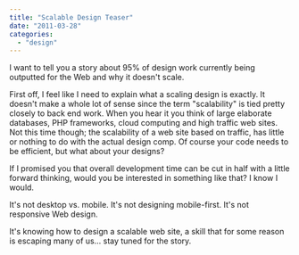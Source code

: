 ```yaml
---
title: "Scalable Design Teaser"
date: "2011-03-28"
categories: 
  - "design"
---
```


I want to tell you a story about 95% of design work currently being outputted for the Web and why it doesn't scale.

First off, I feel like I need to explain what a scaling design is exactly. It doesn't make a whole lot of sense since the term "scalability" is tied pretty closely to back end work. When you hear it you think of large elaborate databases, PHP frameworks, cloud computing and high traffic web sites. Not this time though; the scalability of a web site based on traffic, has little or nothing to do with the actual design comp. Of course your code needs to be efficient, but what about your designs?

If I promised you that overall development time can be cut in half with a little forward thinking, would you be interested in something like that? I know I would.

It's not desktop vs. mobile. It's not designing mobile-first. It's not responsive Web design.

It's knowing how to design a scalable web site, a skill that for some reason is escaping many of us... stay tuned for the story.
